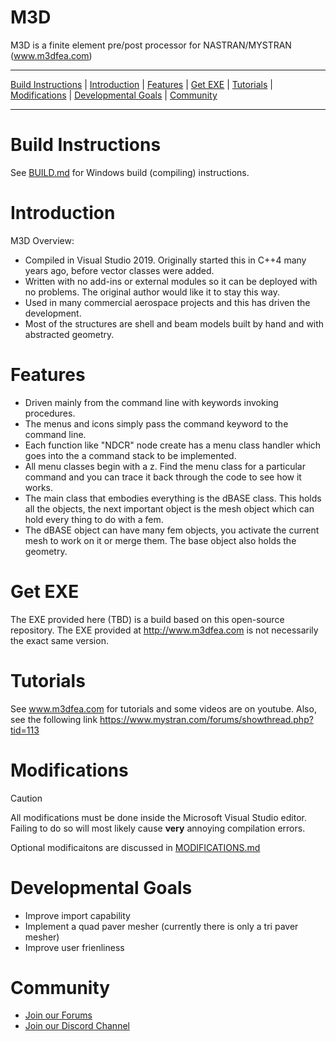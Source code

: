 M3D
=======

M3D is a finite element pre/post processor for NASTRAN/MYSTRAN  (www.m3dfea.com)


---

[Build Instructions](#Build-Instructions) |
[Introduction](#Introduction) |
[Features](#Features) |
[Get EXE](#Get-EXE) |
[Tutorials](#Tutorials) |
[Modifications](#Modifications) |
[Developmental Goals](#Developmental-Goals) |
[Community](#community)

---

# Build Instructions

See [BUILD.md](BUILD.md) for Windows build (compiling) instructions.

# Introduction

M3D Overview:
 - Compiled in Visual Studio 2019. Originally started this in C++4 many years ago, before vector classes were added.
 - Written with no add-ins or external modules so it can be deployed with no problems. The original author would like it to stay this way. 
 - Used in many commercial aerospace projects and this has driven the development.
 - Most of the structures are shell and beam models built by hand and with abstracted geometry.

# Features

- Driven mainly from the command line with keywords invoking procedures.
- The menus and icons simply pass the command keyword to the command line.
- Each function like "NDCR" node create has a menu class handler which goes into the a command stack to be implemented.
- All menu classes begin with a z. Find the menu class for a particular command and you can trace it back through the code to see how it works.
- The main class that embodies everything is the dBASE class. This holds all the objects, the next important object is the mesh object which  can hold every thing to do with a fem.
- The dBASE object can have many fem objects, you activate the current mesh to work on it or merge them. The base object also holds the geometry.

# Get EXE

The EXE provided here (TBD) is a build based on this open-source repository. The EXE provided at http://www.m3dfea.com is not necessarily the exact same version.

# Tutorials

See www.m3dfea.com for tutorials and some videos are on youtube.
Also, see the following link https://www.mystran.com/forums/showthread.php?tid=113

# Modifications

> [!CAUTION]
> All modifications must be done inside the Microsoft Visual Studio editor. Failing to do so will most likely cause **very** annoying compilation errors.

Optional modificaitons are discussed in [MODIFICATIONS.md](MODIFICATIONS.md) 

# Developmental Goals

- Improve import capability
- Implement a quad paver mesher (currently there is only a tri paver mesher)
- Improve user frienliness

# Community

- [Join our Forums](https://mystran.com/forums)
- [Join our Discord Channel](https://discord.gg/9k76SkHpHM)
